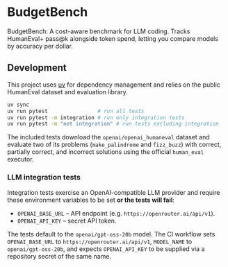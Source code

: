 # BudgetBench

BudgetBench: A cost-aware benchmark for LLM coding. Tracks HumanEval+ pass@k alongside token spend, letting you compare models by accuracy per dollar.

## Development

This project uses [uv](https://github.com/astral-sh/uv) for dependency management and relies on the public HumanEval dataset and evaluation library.

```bash
uv sync
uv run pytest                # run all tests
uv run pytest -m integration # run only integration tests
uv run pytest -m "not integration" # run tests excluding integration
```

The included tests download the ``openai/openai_humaneval`` dataset and evaluate two of its problems (``make_palindrome`` and ``fizz_buzz``) with correct, partially correct, and incorrect solutions using the official ``human_eval`` executor.

### LLM integration tests

Integration tests exercise an OpenAI-compatible LLM provider and require these environment variables to be set **or the tests will fail**:

* `OPENAI_BASE_URL` – API endpoint (e.g. `https://openrouter.ai/api/v1`).
* `OPENAI_API_KEY` – secret API token.

The tests default to the `openai/gpt-oss-20b` model. The CI workflow sets `OPENAI_BASE_URL` to `https://openrouter.ai/api/v1`, `MODEL_NAME` to `openai/gpt-oss-20b`, and expects `OPENAI_API_KEY` to be supplied via a repository secret of the same name.
